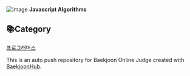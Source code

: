 ![image](https://github.com/KyoJin-Hwang/javascript-algorithm/assets/84490050/442504db-1172-4252-adae-2ed3d9e3bd74) **Javascript Algorithms**
## 📚Category
<a href="https://github.com/KyoJin-Hwang/javascript-algorithm/tree/main/%ED%94%84%EB%A1%9C%EA%B7%B8%EB%9E%98%EB%A8%B8%EC%8A%A4/0">프로그래머스</a>

This is an auto push repository for Baekjoon Online Judge created with [BaekjoonHub](https://github.com/BaekjoonHub/BaekjoonHub).
